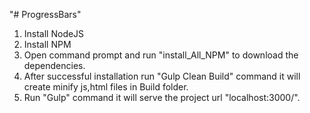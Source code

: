 "# ProgressBars" 

1) Install NodeJS
2) Install NPM
3) Open command prompt and run "install_All_NPM" to download the dependencies.
4) After successful installation run "Gulp Clean Build" command it will create minify js,html files in Build folder.
5) Run "Gulp" command it will serve the project url "localhost:3000/".
